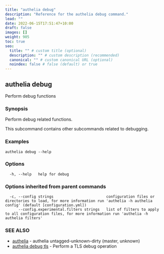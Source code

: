 ```yaml
---
title: "authelia debug"
description: "Reference for the authelia debug command."
lead: ""
date: 2022-06-15T17:51:47+10:00
draft: false
images: []
weight: 905
toc: true
seo:
  title: "" # custom title (optional)
  description: "" # custom description (recommended)
  canonical: "" # custom canonical URL (optional)
  noindex: false # false (default) or true
---
```


## authelia debug

Perform debug functions

### Synopsis

Perform debug related functions.

This subcommand contains other subcommands related to debugging.

### Examples

```
authelia debug --help
```

### Options

```
  -h, --help   help for debug
```

### Options inherited from parent commands

```
  -c, --config strings                        configuration files or directories to load, for more information run 'authelia -h authelia config' (default [configuration.yml])
      --config.experimental.filters strings   list of filters to apply to all configuration files, for more information run 'authelia -h authelia filters'
```

### SEE ALSO

* [authelia](authelia.md)	 - authelia untagged-unknown-dirty (master, unknown)
* [authelia debug tls](authelia_debug_tls.md)	 - Perform a TLS debug operation

